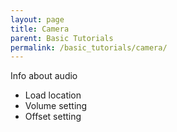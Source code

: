 ```yaml
---
layout: page
title: Camera
parent: Basic Tutorials
permalink: /basic_tutorials/camera/
---
```


Info about audio

- Load location
- Volume setting
- Offset setting